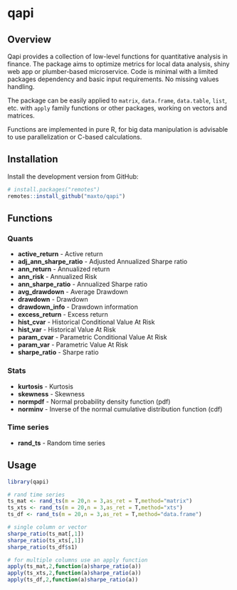 # qapi

## Overview

Qapi provides a collection of low-level functions for quantitative analysis in finance. The package aims to optimize metrics for local data analysis, shiny web app or plumber-based microservice. Code is minimal with a limited packages dependency and basic input requirements. No missing values handling.

The package can be easily applied to `matrix`, `data.frame`, `data.table`, `list`, etc. with `apply` family functions or other packages, working on vectors and matrices.

Functions are implemented in pure R, for big data manipulation is advisable to use parallelization or C-based calculations.

## Installation

Install the development version from GitHub:

```r
# install.packages("remotes")
remotes::install_github("maxto/qapi")
```


## Functions

### Quants 

- **active_return** - Active return
- **adj_ann_sharpe_ratio** - Adjusted Annualized Sharpe ratio
- **ann_return** - Annualized return
- **ann_risk** - Annualized Risk
- **ann_sharpe_ratio** - Annualized Sharpe ratio
- **avg_drawdown** - Average Drawdown
- **drawdown** - Drawdown
- **drawdown_info** - Drawdown information
- **excess_return** - Excess return
- **hist_cvar** - Historical Conditional Value At Risk
- **hist_var** - Historical Value At Risk
- **param_cvar** - Parametric Conditional Value At Risk
- **param_var** - Parametric Value At Risk
- **sharpe_ratio** - Sharpe ratio

### Stats

- **kurtosis** - Kurtosis
- **skewness** - Skewness
- **normpdf** - Normal probability density function (pdf)
- **norminv** - Inverse of the normal cumulative distribution function (cdf)

### Time series

- **rand_ts** - Random time series

## Usage

```r
library(qapi)

# rand time series
ts_mat <- rand_ts(m = 20,n = 3,as_ret = T,method="matrix")
ts_xts <- rand_ts(m = 20,n = 3,as_ret = T,method="xts")
ts_df <- rand_ts(m = 20,n = 3,as_ret = T,method="data.frame")

# single column or vector
sharpe_ratio(ts_mat[,1])
sharpe_ratio(ts_xts[,1])
sharpe_ratio(ts_df$s1)

# for multiple columns use an apply function
apply(ts_mat,2,function(a)sharpe_ratio(a))
apply(ts_xts,2,function(a)sharpe_ratio(a))
apply(ts_df,2,function(a)sharpe_ratio(a))

```


